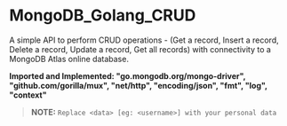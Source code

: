 # MongoDB_Golang_CRUD

A simple API to perform CRUD operations - (Get a record, Insert a record, Delete a record, Update a record, Get all records) with connectivity to a MongoDB Atlas online database.

**Imported and Implemented: "go.mongodb.org/mongo-driver", "github.com/gorilla/mux", "net/http", "encoding/json", "fmt", "log", "context"**

> __NOTE:__ ```Replace <data> [eg: <username>] with your personal data```
